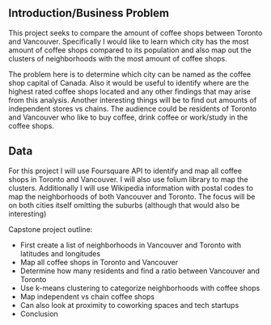 ## Introduction/Business Problem

This project seeks to compare the amount of coffee shops between Toronto and Vancouver. Specifically I would like to learn which city has the most amount of coffee shops compared to its population and also map out the clusters of neighborhoods with the most amount of coffee shops. 

The problem here is to determine which city can be named as the coffee shop capital of Canada. Also it would be useful to identify where are the highest rated coffee shops located and any other findings that may arise from this analysis. Another interesting things will be to find out amounts of independent stores vs chains.  The audience could be residents of Toronto and Vancouver who like to buy coffee, drink coffee or work/study in the coffee shops.  

## Data

For this project I will use Foursquare API to identify and map all coffee shops in Toronto and Vancouver. I will also use folium library to map the clusters. Additionally I will use Wikipedia information with postal codes to map the neighborhoods of both Vancouver and Toronto. The focus will be on both cities itself omitting the suburbs (although that would also be interesting) 


Capstone project outline:
 - First create a list of neighborhoods in Vancouver and Toronto with latitudes and longitudes
 - Map all coffee shops in Toronto and Vancouver
 - Determine how many residents and find a ratio between Vancouver and Toronto
 - Use k-means clustering to categorize neighborhoods with coffee shops
- Map independent vs chain coffee shops
- Can also look at proximity to coworking spaces and tech startups
- Conclusion
